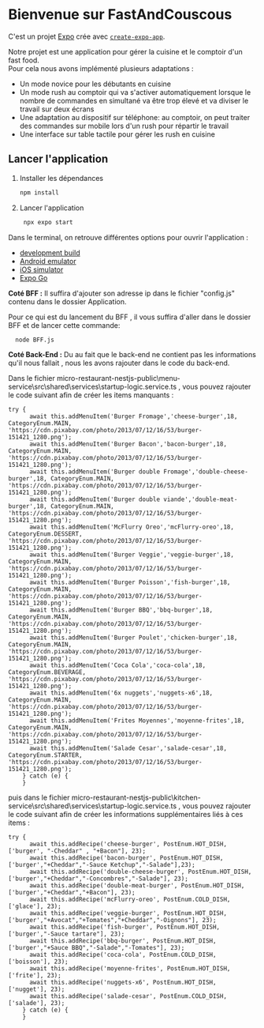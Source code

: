 # Bienvenue sur FastAndCouscous

C'est un projet [Expo](https://expo.dev) crée avec [`create-expo-app`](https://www.npmjs.com/package/create-expo-app).

Notre projet est une application pour gérer la cuisine et le comptoir d'un fast food.  
Pour cela nous avons implémenté plusieurs adaptations : 
- Un mode novice pour les débutants en cuisine
- Un mode rush au comptoir qui va s'activer automatiquement lorsque le nombre de commandes en simultané va être trop élevé et va diviser le travail sur deux écrans
- Une adaptation au dispositif sur téléphone: au comptoir, on peut traiter des commandes sur mobile lors d'un rush pour répartir le travail
- Une interface sur table tactile pour gérer les rush en cuisine

## Lancer l'application

1. Installer les dépendances

   ```bash
   npm install
   ```

2. Lancer l'application

   ```bash
    npx expo start
   ```

Dans le terminal, on retrouve différentes options pour ouvrir l'application :

- [development build](https://docs.expo.dev/develop/development-builds/introduction/)
- [Android emulator](https://docs.expo.dev/workflow/android-studio-emulator/)
- [iOS simulator](https://docs.expo.dev/workflow/ios-simulator/)
- [Expo Go](https://expo.dev/go)

**Coté BFF :**
Il suffira d'ajouter son adresse ip dans le fichier "config.js" contenu dans le dossier Application.

Pour ce qui est du lancement du BFF , il vous suffira d'aller dans le dossier BFF et de lancer cette commande:
  ```bash
    node BFF.js
   ```

**Coté Back-End :**
Du au fait que le back-end ne contient pas les informations qu'il nous fallait , nous les avons rajouter dans le code du back-end.

Dans le fichier micro-restaurant-nestjs-public\menu-service\src\shared\services\startup-logic.service.ts , vous pouvez rajouter le code suivant afin de créer les items manquants :
```
try {
      await this.addMenuItem('Burger Fromage','cheese-burger',18, CategoryEnum.MAIN, 'https://cdn.pixabay.com/photo/2013/07/12/16/53/burger-151421_1280.png');
      await this.addMenuItem('Burger Bacon','bacon-burger',18, CategoryEnum.MAIN, 'https://cdn.pixabay.com/photo/2013/07/12/16/53/burger-151421_1280.png');
      await this.addMenuItem('Burger double Fromage','double-cheese-burger',18, CategoryEnum.MAIN, 'https://cdn.pixabay.com/photo/2013/07/12/16/53/burger-151421_1280.png');
      await this.addMenuItem('Burger double viande','double-meat-burger',18, CategoryEnum.MAIN, 'https://cdn.pixabay.com/photo/2013/07/12/16/53/burger-151421_1280.png');
      await this.addMenuItem('McFlurry Oreo','mcFlurry-oreo',18, CategoryEnum.DESSERT, 'https://cdn.pixabay.com/photo/2013/07/12/16/53/burger-151421_1280.png');
      await this.addMenuItem('Burger Veggie','veggie-burger',18, CategoryEnum.MAIN, 'https://cdn.pixabay.com/photo/2013/07/12/16/53/burger-151421_1280.png');
      await this.addMenuItem('Burger Poisson','fish-burger',18, CategoryEnum.MAIN, 'https://cdn.pixabay.com/photo/2013/07/12/16/53/burger-151421_1280.png');
      await this.addMenuItem('Burger BBQ','bbq-burger',18, CategoryEnum.MAIN, 'https://cdn.pixabay.com/photo/2013/07/12/16/53/burger-151421_1280.png');
      await this.addMenuItem('Burger Poulet','chicken-burger',18, CategoryEnum.MAIN, 'https://cdn.pixabay.com/photo/2013/07/12/16/53/burger-151421_1280.png');
      await this.addMenuItem('Coca Cola','coca-cola',18, CategoryEnum.BEVERAGE, 'https://cdn.pixabay.com/photo/2013/07/12/16/53/burger-151421_1280.png');
      await this.addMenuItem('6x nuggets','nuggets-x6',18, CategoryEnum.MAIN, 'https://cdn.pixabay.com/photo/2013/07/12/16/53/burger-151421_1280.png');
      await this.addMenuItem('Frites Moyennes','moyenne-frites',18, CategoryEnum.MAIN, 'https://cdn.pixabay.com/photo/2013/07/12/16/53/burger-151421_1280.png');
      await this.addMenuItem('Salade Cesar','salade-cesar',18, CategoryEnum.STARTER, 'https://cdn.pixabay.com/photo/2013/07/12/16/53/burger-151421_1280.png');
    } catch (e) {
    }
```
puis dans le fichier micro-restaurant-nestjs-public\kitchen-service\src\shared\services\startup-logic.service.ts , vous pouvez rajouter le code suivant afin de créer les informations supplémentaires liés à ces items :
```
try {
      await this.addRecipe('cheese-burger', PostEnum.HOT_DISH, ['burger', "-Cheddar" , "+Bacon"], 23);
      await this.addRecipe('bacon-burger', PostEnum.HOT_DISH, ['burger',"+Cheddar","-Sauce Ketchup","-Salade"],23);
      await this.addRecipe('double-cheese-burger', PostEnum.HOT_DISH, ['burger',"+Cheddar","-Concombres","-Salade"], 23);
      await this.addRecipe('double-meat-burger', PostEnum.HOT_DISH, ['burger',"+Cheddar","+Bacon"], 23);
      await this.addRecipe('mcFlurry-oreo', PostEnum.COLD_DISH, ['glace'], 23);
      await this.addRecipe('veggie-burger', PostEnum.HOT_DISH, ['burger',"+Avocat","+Tomates","+Cheddar","-Oignons"], 23);
      await this.addRecipe('fish-burger', PostEnum.HOT_DISH, ['burger',"-Sauce tartare"], 23);
      await this.addRecipe('bbq-burger', PostEnum.HOT_DISH, ['burger',"+Sauce BBQ","-Salade","-Tomates"], 23);
      await this.addRecipe('coca-cola', PostEnum.COLD_DISH, ['boisson'], 23);
      await this.addRecipe('moyenne-frites', PostEnum.HOT_DISH, ['frite'], 23);
      await this.addRecipe('nuggets-x6', PostEnum.HOT_DISH, ['nugget'], 23);
      await this.addRecipe('salade-cesar', PostEnum.COLD_DISH, ['salade'], 23);
    } catch (e) {
    }
```














